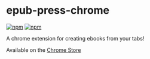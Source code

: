 # epub-press-chrome

[![npm](https://img.shields.io/npm/v/epub-press-js.svg?maxAge=2592000)](https://www.npmjs.com/package/epub-press-js)
[![npm](https://img.shields.io/npm/dt/epub-press-js.svg?maxAge=2592000)](https://www.npmjs.com/package/epub-press-js)

A chrome extension for creating ebooks from your tabs!

Available on the [Chrome Store](https://chrome.google.com/webstore/detail/epubpress-create-ebooks-f/pnhdnpnnffpijjbnhnipkehhibchdeok)
